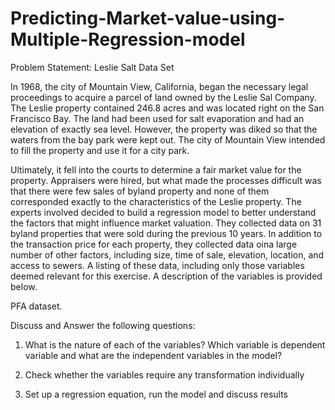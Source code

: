 # Predicting-Market-value-using-Multiple-Regression-model

Problem Statement:
Leslie Salt Data Set

In 1968, the city of Mountain View, California, began the necessary legal proceedings to acquire a parcel of land owned by the Leslie Sal Company. The Leslie property contained 246.8 acres and was located right on the San Francisco Bay. The land had been used for salt evaporation and had an elevation of exactly sea level. However, the property was diked so that the waters from the bay park were kept out. The city of Mountain View intended to fill the property and use it for a city park.

Ultimately, it fell into the courts to determine a fair market value for the property. Appraisers were hired, but what made the processes difficult was that there were few sales of byland property and none of them corresponded exactly to the characteristics of the Leslie property. The experts involved decided to build a regression model to better understand the factors that might influence market valuation. They collected data on 31 byland properties that were sold during the previous 10 years. In addition to the transaction price for each property, they collected data oina large number of other factors, including size, time of sale, elevation, location, and access to sewers. A listing of these data, including only those variables deemed relevant for this exercise. A description of the variables is provided below.

PFA dataset.

Discuss and Answer the following questions:

1.	What is the nature of each of the variables? Which variable is dependent variable and what are the independent variables in the model?

2.	Check whether the variables require any transformation individually

3.	Set up a regression equation, run the model and discuss results
